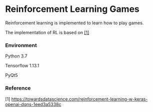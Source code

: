 # Reinforcement Learning Games

Reinforcement learning is implemented to learn how to play games.

The implementation of RL is based on [[1]](https://towardsdatascience.com/reinforcement-learning-w-keras-openai-dqns-1eed3a5338c)

### Environment
Python 3.7

Tensorflow 1.13.1

PyQt5




### Reference
[1] https://towardsdatascience.com/reinforcement-learning-w-keras-openai-dqns-1eed3a5338c
